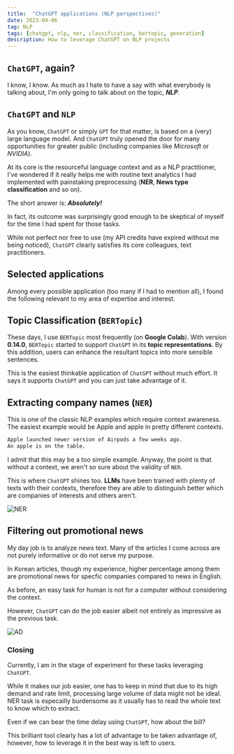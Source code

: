 ```yaml
---
title:  "ChatGPT applications (NLP perspectives)"
date: 2023-04-06
tag: NLP
tags: [chatgpt, nlp, ner, classification, bertopic, generation]
description: How to leverage ChatGPT on NLP projects
---
```



## `ChatGPT`, again?

I know, I know. As much as I hate to have a say with what everybody is talking about, I'm only going to talk about on the topic, ***NLP***.


## `ChatGPT` and `NLP`

As you know, `ChatGPT` or simply `GPT` for that matter, is based on a (very) large language model. And `ChatGPT` truly opened the door for many opportunities for greater public (including companies like *Microsoft* or *NVIDIA*).

At its core is the resourceful language context and as a NLP practitioner, I've wondered if it really helps me with routine text analytics I had implemented with painstaking preprocessing (**NER**, **News type classification** and so on).

The short answer is: ***Absolutely!***

In fact, its outcome was surprisingly good enough to be skeptical of myself for the time I had spent for those tasks.

While not perfect nor free to use (my API credits have expired without me being noticed), `ChatGPT` clearly satisfies its core colleagues, text practitioners.


## Selected applications

Among every possible application (too many if I had to mention all), I found the following relevant to my area of expertise and interest.


## Topic Classification (`BERTopic`)

These days, I use `BERTopic` most frequently (on **Google Colab**). With version **0.14.0**, `BERTopic` started to support `ChatGPT` in its **topic representations**. By this addition, users can enhance the resultant topics into more sensible sentences.

This is the easiest thinkable application of `ChatGPT` without much effort. It says it supports `ChatGPT` and you can just take advantage of it. 


## Extracting company names (`NER`)

This is one of the classic NLP examples which require context awareness. The easiest example would be Apple and apple in pretty different contexts.

``` txt showLineNumbers
Apple launched newer version of Airpods a few weeks ago.
An apple is on the table.
```

I admit that this may be a too simple example. Anyway, the point is that without a context, we aren't so sure about the validity of `NER`.

This is where `ChatGPT` shines too. **LLMs** have been trained with plenty of texts with their contexts, therefore they are able to distinguish better which are companies of interests and others aren't.

![NER](/images/ner.png)


## Filtering out promotional news

My day job is to analyze news text. Many of the articles I come across are not purely informative or do not serve my purpose.

In Korean articles, though my experience, higher percentage among them are promotional news for specfic companies compared to news in English.

As before, an easy task for human is not for a computer without considering the context.

However, `ChatGPT` can do the job easier albeit not entirely as impressive as the previous task.

![AD](/images/ad.png)


### Closing

Currently, I am in the stage of experiment for these tasks leveraging `ChatGPT`. 

While it makes our job easier, one has to keep in mind that due to its high demand and rate limit, processing large volume of data might not be ideal. NER task is especailly burdensome as it usually has to read the whole text to know which to extract.

Even if we can bear the time delay using `ChatGPT`, how about the bill?

This brilliant tool clearly has a lot of advantage to be taken advantage of, however, how to leverage it in the best way is left to users.
